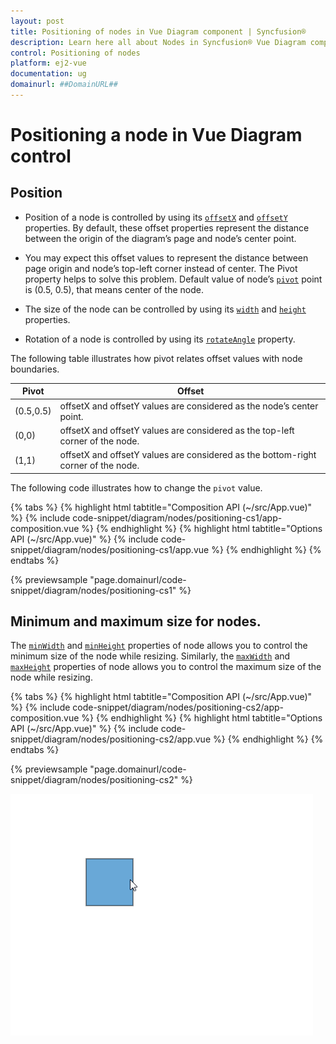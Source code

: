 ```yaml
---
layout: post
title: Positioning of nodes in Vue Diagram component | Syncfusion®
description: Learn here all about Nodes in Syncfusion® Vue Diagram component of Syncfusion Essential® JS 2 and more.
control: Positioning of nodes
platform: ej2-vue
documentation: ug
domainurl: ##DomainURL##
---
```


# Positioning a node in Vue Diagram control

## Position

* Position of a node is controlled by using its [`offsetX`](https://ej2.syncfusion.com/vue/documentation/api/diagram/node/#offsetx) and [`offsetY`](https://ej2.syncfusion.com/vue/documentation/api/diagram/node/#offsety) properties. By default, these offset properties represent the distance between the origin of the diagram’s page and node’s center point.

* You may expect this offset values to represent the distance between page origin and node’s top-left corner instead of center. The Pivot property helps to solve this problem. Default value of node’s [`pivot`](https://ej2.syncfusion.com/vue/documentation/api/diagram/node/#pivot) point is (0.5, 0.5), that means center of the node.

* The size of the node can be controlled by using its [`width`](https://ej2.syncfusion.com/vue/documentation/api/diagram/node/#width) and [`height`](https://ej2.syncfusion.com/vue/documentation/api/diagram/node/#height) properties.

* Rotation of a node is controlled by using its [`rotateAngle`](https://ej2.syncfusion.com/vue/documentation/api/diagram/node/#rotateangle) property.

The following table illustrates how pivot relates offset values with node boundaries.

| Pivot | Offset |
|-------- | -------- |
| (0.5,0.5)| offsetX and offsetY values are considered as the node’s center point. |
| (0,0) | offsetX and offsetY values are considered as the top-left corner of the node. |
| (1,1) | offsetX and offsetY values are considered as the bottom-right corner of the node. |

The following code illustrates how to change the `pivot` value.

{% tabs %}
{% highlight html tabtitle="Composition API (~/src/App.vue)" %}
{% include code-snippet/diagram/nodes/positioning-cs1/app-composition.vue %}
{% endhighlight %}
{% highlight html tabtitle="Options API (~/src/App.vue)" %}
{% include code-snippet/diagram/nodes/positioning-cs1/app.vue %}
{% endhighlight %}
{% endtabs %}
        
{% previewsample "page.domainurl/code-snippet/diagram/nodes/positioning-cs1" %}

## Minimum and maximum size for nodes.

The [`minWidth`](https://ej2.syncfusion.com/vue/documentation/api/diagram/node/#minwidth) and [`minHeight`](https://ej2.syncfusion.com/vue/documentation/api/diagram/node/#minheight) properties of node allows you to control the minimum size of the node while resizing. Similarly, the [`maxWidth`](https://ej2.syncfusion.com/vue/documentation/api/diagram/node/#maxwidth) and [`maxHeight`](https://ej2.syncfusion.com/vue/documentation/api/diagram/node/#maxheight) properties of node allows you to control the maximum size of the node while resizing.

{% tabs %}
{% highlight html tabtitle="Composition API (~/src/App.vue)" %}
{% include code-snippet/diagram/nodes/positioning-cs2/app-composition.vue %}
{% endhighlight %}
{% highlight html tabtitle="Options API (~/src/App.vue)" %}
{% include code-snippet/diagram/nodes/positioning-cs2/app.vue %}
{% endhighlight %}
{% endtabs %}
        
{% previewsample "page.domainurl/code-snippet/diagram/nodes/positioning-cs2" %}


![MinSize-MaxSize GIF](images/minSize-MaxSizeGif.gif)